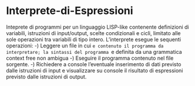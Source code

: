 # Interprete-di-Espressioni
Inteprete di programmi per un linguaggio LISP-like contenente definizioni di variabili, istruzioni di input/output, scelte condizionali e cicli, limitato alle sole operazioni tra variabili di tipo intero. L’interprete esegue le sequenti operazioni: 
-) Leggere un file in cui `e contenuto il programma da interpretare; la sintassi del programma `e definita da una grammatica context free non ambigua 
-) Eseguire il programma contenuto nel file sorgente. 
-) Richiedere a console l’eventuale inserimento di dati previsto dalle istruzioni di input e visualizzare su console il risultato di espressioni previsto dalle istruzioni di output.
